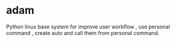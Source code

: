 # adam
Python linux base system for improve user workflow , use personal command , create auto and call them from personal command.
